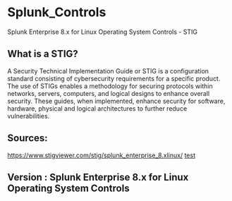 # Splunk_Controls
Splunk Enterprise 8.x for Linux Operating System Controls - STIG


## What is a STIG?

A Security Technical Implementation Guide or STIG is a configuration standard consisting of cybersecurity requirements for a specific product. The use of STIGs enables a methodology for securing protocols within networks, servers, computers, and logical designs to enhance overall security. These guides, when implemented, enhance security for software, hardware, physical and logical architectures to further reduce vulnerabilities.

## Sources: 

https://www.stigviewer.com/stig/splunk_enterprise_8.xlinux/
[test](https://public.cyber.mil/stigs/)

## Version : Splunk Enterprise 8.x for Linux Operating System Controls

